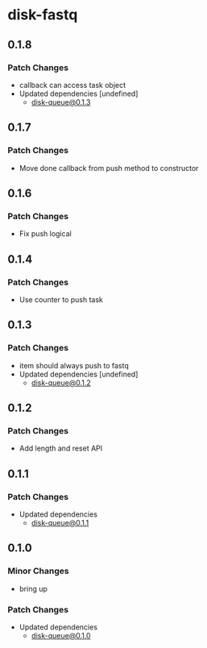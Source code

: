 # disk-fastq

## 0.1.8

### Patch Changes

- callback can access task object
- Updated dependencies [undefined]
  - disk-queue@0.1.3

## 0.1.7

### Patch Changes

- Move done callback from push method to constructor

## 0.1.6

### Patch Changes

- Fix push logical

## 0.1.4

### Patch Changes

- Use counter to push task

## 0.1.3

### Patch Changes

- item should always push to fastq
- Updated dependencies [undefined]
  - disk-queue@0.1.2

## 0.1.2

### Patch Changes

- Add length and reset API

## 0.1.1

### Patch Changes

- Updated dependencies
  - disk-queue@0.1.1

## 0.1.0

### Minor Changes

- bring up

### Patch Changes

- Updated dependencies
  - disk-queue@0.1.0
